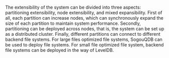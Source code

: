 The extensibility of the system can be divided into three aspects: partitioning extensibility, node extensibility, and mixed expansibility. First of all, each partition can increase nodes, which can synchronously expand the size of each partition to maintain system performance. Secondly, partitioning can be deployed across nodes, that is, the system can be set up as a distributed cluster. Finally, different partitions can connect to different backend file systems. For large files optimized file systems, SogouQDB can be used to deploy file systems. For small file optimized file system, backend file systems can be deployed in the way of LevelDB.